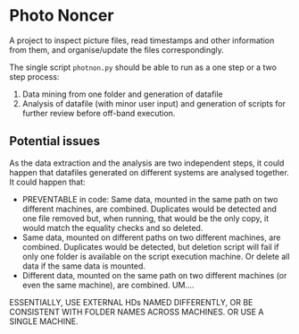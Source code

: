 # Photo Noncer

A project to inspect picture files, read timestamps and other information from them, and organise/update the files correspondingly.

The single script `photnon.py` should be able to run as a one step or a two step process:

1. Data mining from one folder and generation of datafile
2. Analysis of datafile (with minor user input) and generation of scripts for further review before off-band execution.

## Potential issues

As the data extraction and the analysis are two independent steps, it could happen that datafiles generated on different systems are analysed together. It could happen that:

* PREVENTABLE in code: Same data, mounted in the same path on two different machines, are combined. Duplicates would be detected and one file removed but, when running, that would be the only copy, it would match the equality checks and so deleted.
* Same data, mounted on different paths on two different machines, are combined. Duplicates would be detected, but deletion script will fail if only one folder is available on the script execution machine. Or delete all data if the same data is mounted.
* Different data, mounted on the same path on two different machines (or even the same machine), are combined. UM....

ESSENTIALLY, USE EXTERNAL HDs NAMED DIFFERENTLY, OR BE CONSISTENT WITH FOLDER NAMES ACROSS MACHINES. OR USE A SINGLE MACHINE.